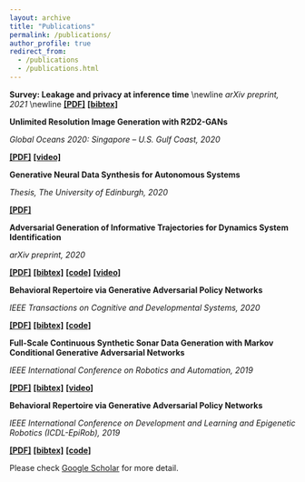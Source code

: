 ```yaml
---
layout: archive
title: "Publications"
permalink: /publications/
author_profile: true
redirect_from: 
  - /publications
  - /publications.html
---
```


<!-- {% if author.googlescholar %}
  You can also find my articles on <u><a href="{{author.googlescholar}}">my Google Scholar profile</a>.</u>
{% endif %} -->


**Survey: Leakage and privacy at inference time** \newline
_arXiv preprint, 2021_ \newline
[**[PDF]**](https://arxiv.org/abs/2107.01614)  [**[bibtex]**](https://dblp.uni-trier.de/rec/journals/corr/abs-2107-01614.html?view=bibtex)


**Unlimited Resolution Image Generation with R2D2-GANs**

_Global Oceans 2020: Singapore – U.S. Gulf Coast, 2020_

[**[PDF]**](https://ieeexplore.ieee.org/abstract/document/9389260) [**[video]**](https://youtu.be/fTaZPOXtVXI)


**Generative Neural Data Synthesis for Autonomous Systems**

_Thesis, The University of Edinburgh, 2020_

[**[PDF]**](https://ethos.bl.uk/OrderDetails.do?uin=uk.bl.ethos.838454)


**Adversarial Generation of Informative Trajectories for Dynamics System Identification**

_arXiv preprint, 2020_

[**[PDF]**](https://ieeexplore.ieee.org/abstract/document/9340801)  [**[bibtex]**](https://ieeexplore.ieee.org/abstract/document/9340801)  [**[code]**](https://github.com/Instassa/SIDE-GAN-Pytorch) [**[video]**](https://youtu.be/N32WzBEAIFM)


**Behavioral Repertoire via Generative Adversarial Policy Networks**

_IEEE Transactions on Cognitive and Developmental Systems, 2020_

[**[PDF]**](https://ieeexplore.ieee.org/abstract/document/9138488)  [**[bibtex]**](https://ieeexplore.ieee.org/abstract/document/9138488)  [**[code]**](https://github.com/Instassa/DREAM-DCGAN-for-Baxter-unconditional-trajectories)


**Full-Scale Continuous Synthetic Sonar Data Generation with Markov Conditional Generative Adversarial Networks**

_IEEE International Conference on Robotics and Automation, 2019_

[**[PDF]**](https://ieeexplore.ieee.org/abstract/document/9197353)  [**[bibtex]**](https://ieeexplore.ieee.org/abstract/document/9197353) [**[video]**](https://youtu.be/tkF4wNfjzBI)


**Behavioral Repertoire via Generative Adversarial Policy Networks**

_IEEE International Conference on Development and Learning and Epigenetic Robotics (ICDL-EpiRob), 2019_

[**[PDF]**](https://ieeexplore.ieee.org/document/8850727)  [**[bibtex]**](https://ieeexplore.ieee.org/document/8850727) [**[code]**](https://github.com/Instassa/DREAM-DCGAN-for-Baxter-unconditional-trajectories)





Please check [Google Scholar](https://scholar.google.com/citations?hl=en&user=dQDRtY0AAAAJ&view_op=list_works&sortby=pubdate) for more detail.
